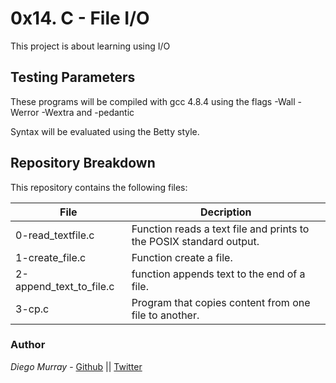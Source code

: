 # 0x14. C - File I/O

This project is about learning using I/O

## Testing Parameters

These programs will be compiled with gcc 4.8.4 using the flags -Wall -Werror -Wextra and -pedantic

Syntax will be evaluated using the Betty style.

## Repository Breakdown
This repository contains the following files:

|   **File**    |  **Decription**                       |
|---------------|---------------------------------------|
| 0-read_textfile.c | Function reads a text file and prints to the POSIX standard output. |
| 1-create_file.c | Function create a file. |
| 2-append_text_to_file.c | function appends text to the end of a file. |
| 3-cp.c | Program that copies content from one file to another. |



### Author
*Diego Murray* - [Github](https://github.com/dmurr) || [Twitter](https://twitter.com/diegocmurray)
